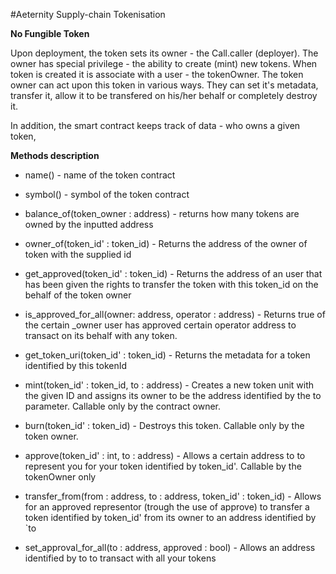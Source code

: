 #Aeternity Supply-chain Tokenisation

**No Fungible Token**

Upon deployment, the token sets its owner - the Call.caller (deployer). The owner has special privilege - the ability to create (mint) new tokens. 
When token is created it is associate with a user - the tokenOwner. 
The token owner can act upon this token in various ways. 
They can set it's metadata, transfer it, allow it to be transfered on his/her behalf or completely destroy it.

In addition, the smart contract keeps track of  data - who owns a given token, 

**Methods description**


*  name() - name of the token contract

*  symbol() - symbol of the token contract

*  balance_of(token_owner : address) - returns how many tokens are owned by the inputted address

*  owner_of(token_id' : token_id) - Returns the address of the owner of token with the supplied id

*  get_approved(token_id' : token_id) - Returns the address of an user that has been given the rights to transfer the token with this token_id on the behalf of the token owner

*  is_approved_for_all(owner: address, operator : address) - Returns true of the certain _owner user has approved certain operator address to transact on its behalf with any token.

*  get_token_uri(token_id' : token_id) - Returns the metadata for a token identified by this tokenId

*  mint(token_id' : token_id, to : address) - Creates a new token unit with the given ID and assigns its owner to be the address identified by the to parameter. Callable only by the contract owner.

*  burn(token_id' : token_id) - Destroys this token. Callable only by the token owner.

*  approve(token_id' : int, to : address) - Allows a certain address to to represent you for your token identified by token_id'. Callable by the tokenOwner only

*  transfer_from(from : address, to : address, token_id' : token_id) - Allows for an approved representor (trough the use of approve) to transfer a token identified by token_id' from its owner to an address identified by `to

*  set_approval_for_all(to : address, approved : bool) - Allows an address identified by to to transact with all your tokens
